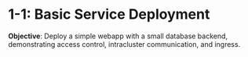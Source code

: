 # 1-1: Basic Service Deployment

**Objective**: Deploy a simple webapp with a small database backend, demonstrating access control,
intracluster communication, and ingress.